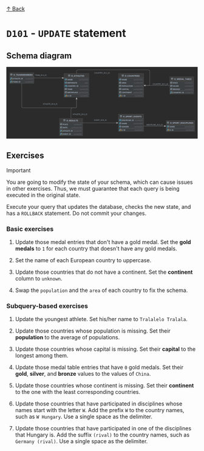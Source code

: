 [↑ Back](./README.md)

# `D101` - `UPDATE` statement

## Schema diagram

![Schema diagram](./img/olympics-schema.png)

## Exercises

> [!IMPORTANT]
>
> You are going to modify the state of your schema, which can cause issues in other exercises. Thus, we must guarantee that each query is being executed in the original state.
>
> Execute your query that updates the database, checks the new state, and has a `ROLLBACK` statement. Do not commit your changes.

### Basic exercises

1. Update those medal entries that don't have a gold medal. Set the **gold medals** to `1` for each country that doesn't have any gold medals.

1. Set the name of each European country to uppercase.

1. Update those countries that do not have a continent. Set the **continent** column to `unknown`.

1. Swap the `population` and the `area` of each country to fix the schema.

### Subquery-based exercises

1. Update the youngest athlete. Set his/her name to `Tralalelo Tralala`.

1. Update those countries whose population is missing. Set their **population** to the average of populations.

1. Update those countries whose capital is missing. Set their **capital** to the longest among them.

1. Update those medal table entries that have `0` gold medals. Set their **gold**, **silver**, and **bronze** values to the values of `China`.

1. Update those countries whose continent is missing. Set their **continent** to the one with the least corresponding countries.

1. Update those countries that have participated in disciplines whose names start with the letter `W`. Add the prefix `W` to the country names, such as `W Hungary`. Use a single space as the delimiter.

1. Update those countries that have participated in one of the disciplines that Hungary is. Add the suffix `(rival)` to the country names, such as `Germany (rival)`. Use a single space as the delimiter.
